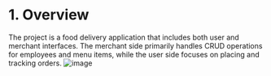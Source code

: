 # 1. Overview
The project is a food delivery application that includes both user and merchant interfaces. The merchant side primarily handles CRUD operations for employees and menu items, while the user side focuses on placing and tracking orders.
![image](https://github.com/user-attachments/assets/0f03e530-32c6-4997-827c-fecd661a9109)
